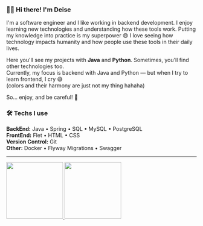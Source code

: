 ### 👩‍💻 Hi there! I'm Deise

I'm a software engineer and I like working in backend development. I enjoy learning new technologies and understanding how these tools work. Putting my knowledge into practice is my superpower 😄 I love seeing how technology impacts humanity and how people use these tools in their daily lives.

Here you'll see my projects with **Java** and **Python**. Sometimes, you'll find other technologies too.  
Currently, my focus is backend with Java and Python — but when I try to learn frontend, I cry 😅  
(colors and their harmony are just not my thing hahaha)

So... enjoy, and be careful! 🚀

### 🛠️ Techs I use

**BackEnd:** Java • Spring • SQL • MySQL • PostgreSQL  
**FrontEnd:** Flet • HTML • CSS  
**Version Control:** Git  
**Other:** Docker • Flyway Migrations • Swagger

---

<div>
  <a href="https://github.com/deisesalless">
  <img height="150em" src="https://github-readme-stats.vercel.app/api/top-langs/?username=deisesalless&layout=compact&langs_count=7&theme=light"/> 
  <img height="150em" src="https://github-readme-stats.vercel.app/api?username=deisesalless&show_icons=true&theme=light&include_all_commits=true&count_private=true"/>
</div>
